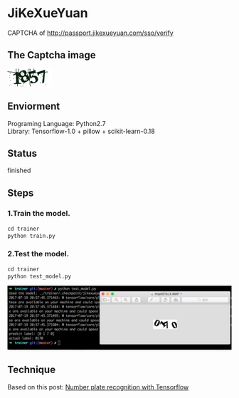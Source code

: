 # JiKeXueYuan
CAPTCHA of http://passport.jikexueyuan.com/sso/verify

## The Captcha image
![](../jikexueyuan.png)

## Enviorment
Programing Language: Python2.7  
Library: Tensorflow-1.0 + pillow + scikit-learn-0.18

## Status
finished

## Steps
### 1.Train the model.
``` shell
cd trainer
python train.py
```
### 2.Test the model.
``` shell
cd trainer
python test_model.py
```
![](./screenshot.png)
## Technique
Based on this post: [Number plate recognition with Tensorflow](http://matthewearl.github.io/2016/05/06/cnn-anpr/)
